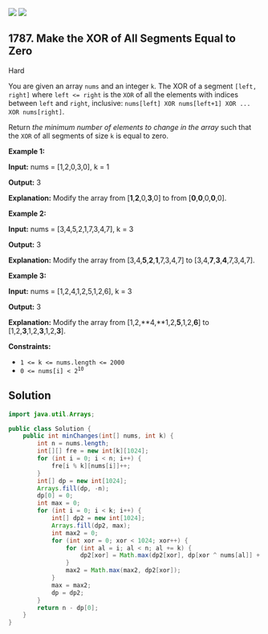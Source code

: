 [![](https://img.shields.io/github/stars/javadev/LeetCode-in-Java?label=Stars&style=flat-square)](https://github.com/javadev/LeetCode-in-Java)
[![](https://img.shields.io/github/forks/javadev/LeetCode-in-Java?label=Fork%20me%20on%20GitHub%20&style=flat-square)](https://github.com/javadev/LeetCode-in-Java/fork)

## 1787\. Make the XOR of All Segments Equal to Zero

Hard

You are given an array `nums` and an integer `k`. The XOR of a segment `[left, right]` where `left <= right` is the `XOR` of all the elements with indices between `left` and `right`, inclusive: `nums[left] XOR nums[left+1] XOR ... XOR nums[right]`.

Return _the minimum number of elements to change in the array_ such that the `XOR` of all segments of size `k` is equal to zero.

**Example 1:**

**Input:** nums = [1,2,0,3,0], k = 1

**Output:** 3

**Explanation:** Modify the array from [**1**,**2**,0,**3**,0] to from [**0**,**0**,0,**0**,0]. 

**Example 2:**

**Input:** nums = [3,4,5,2,1,7,3,4,7], k = 3

**Output:** 3

**Explanation:** Modify the array from [3,4,**5**,**2**,**1**,7,3,4,7] to [3,4,**7**,**3**,**4**,7,3,4,7]. 

**Example 3:**

**Input:** nums = [1,2,4,1,2,5,1,2,6], k = 3

**Output:** 3

**Explanation:** Modify the array from [1,2,**4,**1,2,**5**,1,2,**6**] to [1,2,**3**,1,2,**3**,1,2,**3**].

**Constraints:**

*   `1 <= k <= nums.length <= 2000`
*   <code>0 <= nums[i] < 2<sup>10</sup></code>

## Solution

```java
import java.util.Arrays;

public class Solution {
    public int minChanges(int[] nums, int k) {
        int n = nums.length;
        int[][] fre = new int[k][1024];
        for (int i = 0; i < n; i++) {
            fre[i % k][nums[i]]++;
        }
        int[] dp = new int[1024];
        Arrays.fill(dp, -n);
        dp[0] = 0;
        int max = 0;
        for (int i = 0; i < k; i++) {
            int[] dp2 = new int[1024];
            Arrays.fill(dp2, max);
            int max2 = 0;
            for (int xor = 0; xor < 1024; xor++) {
                for (int al = i; al < n; al += k) {
                    dp2[xor] = Math.max(dp2[xor], dp[xor ^ nums[al]] + fre[i][nums[al]]);
                }
                max2 = Math.max(max2, dp2[xor]);
            }
            max = max2;
            dp = dp2;
        }
        return n - dp[0];
    }
}
```